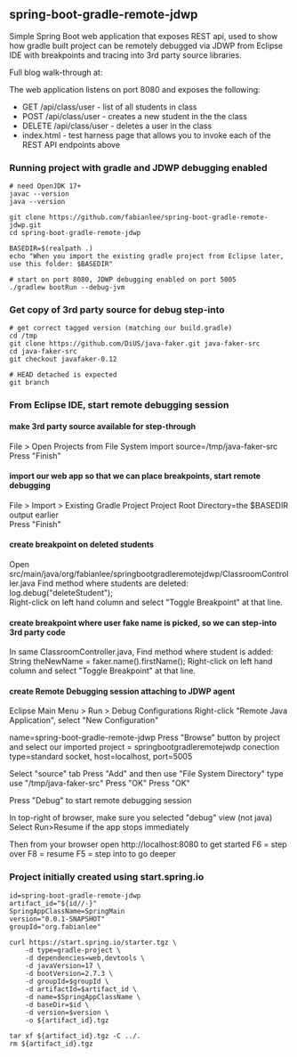 ## spring-boot-gradle-remote-jdwp

Simple Spring Boot web application that exposes REST api, used to show how gradle built project 
can be remotely debugged via JDWP from Eclipse IDE with breakpoints and tracing into 3rd 
party source libraries.

Full blog walk-through at: 

The web application listens on port 8080 and exposes the following:

* GET /api/class/user - list of all students in class
* POST /api/class/user - creates a new student in the the class
* DELETE /api/class/user - deletes a user in the class
* index.html - test harness page that allows you to invoke each of the REST API endpoints above

### Running project with gradle and JDWP debugging enabled


```
# need OpenJDK 17+
javac --version
java --version

git clone https://github.com/fabianlee/spring-boot-gradle-remote-jdwp.git
cd spring-boot-gradle-remote-jdwp

BASEDIR=$(realpath .)
echo "When you import the existing gradle project from Eclipse later, use this folder: $BASEDIR"

# start on port 8080, JDWP debugging enabled on port 5005
./gradlew bootRun --debug-jvm
```

### Get copy of 3rd party source for debug step-into

```
# get correct tagged version (matching our build.gradle)
cd /tmp 
git clone https://github.com/DiUS/java-faker.git java-faker-src
cd java-faker-src
git checkout javafaker-0.12

# HEAD detached is expected
git branch

```

### From Eclipse IDE, start remote debugging session

#### make 3rd party source available for step-through
File > Open Projects from File System
  import source=/tmp/java-faker-src
  Press "Finish"
  
#### import our web app so that we can place breakpoints, start remote debugging 
File > Import > Existing Gradle Project
  Project Root Directory=the $BASEDIR output earlier  
  Press "Finish"
  
#### create breakpoint on deleted students
Open src/main/java/org/fabianlee/springbootgradleremotejdwp/ClassroomController.java
Find method where students are deleted:
        log.debug("deleteStudent");  
Right-click on left hand column and select "Toggle Breakpoint" at that line.

#### create breakpoint where user fake name is picked, so we can step-into 3rd party code
In same ClassroomController.java,
Find method where student is added:
        String theNewName = faker.name().firstName();
Right-click on left hand column and select "Toggle Breakpoint" at that line.


#### create Remote Debugging session attaching to JDWP agent
Eclipse Main Menu > Run > Debug Configurations
Right-click "Remote Java Application", select "New Configuration"

  name=spring-boot-gradle-remote-jdwp
  Press "Browse" button by project and select our imported project = springbootgradleremotejwdp
  conection type=standard socket, host=localhost, port=5005

  Select "source" tab
  Press "Add" and then use "File System Directory" type
  use "/tmp/java-faker-src"
  Press "OK"
  Press "OK"
  
Press "Debug" to start remote debugging session

In top-right of browser, make sure you selected "debug" view (not java)
Select Run>Resume if the app stops immediately

Then from your browser open http://localhost:8080 to get started
F6 = step over
F8 = resume
F5 = step into to go deeper

  








### Project initially created using start.spring.io

```
id=spring-boot-gradle-remote-jdwp
artifact_id="${id//-}"
SpringAppClassName=SpringMain
version="0.0.1-SNAPSHOT"
groupId="org.fabianlee"

curl https://start.spring.io/starter.tgz \
    -d type=gradle-project \
    -d dependencies=web,devtools \
    -d javaVersion=17 \
    -d bootVersion=2.7.3 \
    -d groupId=$groupId \
    -d artifactId=$artifact_id \
    -d name=$SpringAppClassName \
    -d baseDir=$id \
    -d version=$version \
    -o ${artifact_id}.tgz

tar xf ${artifact_id}.tgz -C ../.
rm ${artifact_id}.tgz

```